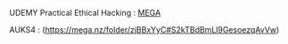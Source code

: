 UDEMY Practical Ethical Hacking : [MEGA](https://mega.nz/folder/rlYU0KBC#xE3EQgXWTPq1z8D6qvAdRA)

AUKS4 : (https://mega.nz/folder/zjBBxYyC#S2kTBdBmLl9GesoezqAvVw)
